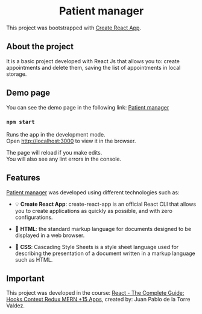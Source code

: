 <h1 align="center">Patient manager</h1>

This project was bootstrapped with [Create React App](https://github.com/facebook/create-react-app).

## About the project

It is a basic project developed with React Js that allows you to: create appointments and delete them, saving the list of appointments in local storage.

## Demo page

You can see the demo page in the following link: [Patient manager](https://zealous-kepler-cde1fe.netlify.app)

### `npm start`

Runs the app in the development mode.\
Open [http://localhost:3000](http://localhost:3000) to view it in the browser.

The page will reload if you make edits.\
You will also see any lint errors in the console.


## Features

[Patient manager](https://zealous-kepler-cde1fe.netlify.app) was developed using different technologies such as:

- :bulb: **Create React App**: create-react-app is an official React CLI that allows you to create applications as quickly as possible, and with zero configurations.

- :scroll: **HTML**: the standard markup language for documents designed to be displayed in a web browser.

- :art: **CSS**: Cascading Style Sheets is a style sheet language used for describing the presentation of a document written in a markup language such as HTML.

## Important

This project was developed in the course: [React - The Complete Guide: Hooks Context Redux MERN +15 Apps](https://www.udemy.com/course/react-de-principiante-a-experto-creando-mas-de-10-aplicaciones/), created by: Juan Pablo de la Torre Valdez.
